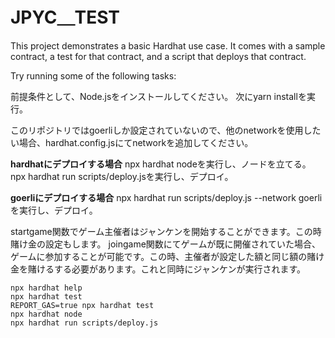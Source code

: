 # JPYC＿TEST

This project demonstrates a basic Hardhat use case. It comes with a sample contract, a test for that contract, and a script that deploys that contract.

Try running some of the following tasks:

前提条件として、Node.jsをインストールしてください。
次にyarn installを実行。


このリポジトリではgoerliしか設定されていないので、他のnetworkを使用したい場合、hardhat.config.jsにてnetworkを追加してください。

**hardhatにデプロイする場合**
npx hardhat nodeを実行し、ノードを立てる。
npx hardhat run scripts/deploy.jsを実行し、デプロイ。

**goerliにデプロイする場合**
npx hardhat run scripts/deploy.js --network goerliを実行し、デプロイ。

startgame関数でゲーム主催者はジャンケンを開始することができます。この時賭け金の設定もします。
joingame関数にてゲームが既に開催されていた場合、ゲームに参加することが可能です。この時、主催者が設定した額と同じ額の賭け金を賭けるする必要があります。これと同時にジャンケンが実行されます。

```shell
npx hardhat help
npx hardhat test
REPORT_GAS=true npx hardhat test
npx hardhat node
npx hardhat run scripts/deploy.js
```

